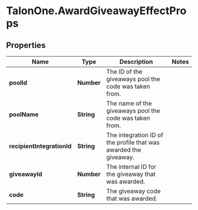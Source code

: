 # TalonOne.AwardGiveawayEffectProps

## Properties

Name | Type | Description | Notes
------------ | ------------- | ------------- | -------------
**poolId** | **Number** | The ID of the giveaways pool the code was taken from. | 
**poolName** | **String** | The name of the giveaways pool the code was taken from. | 
**recipientIntegrationId** | **String** | The integration ID of the profile that was awarded the giveaway. | 
**giveawayId** | **Number** | The internal ID for the giveaway that was awarded. | 
**code** | **String** | The giveaway code that was awarded. | 


